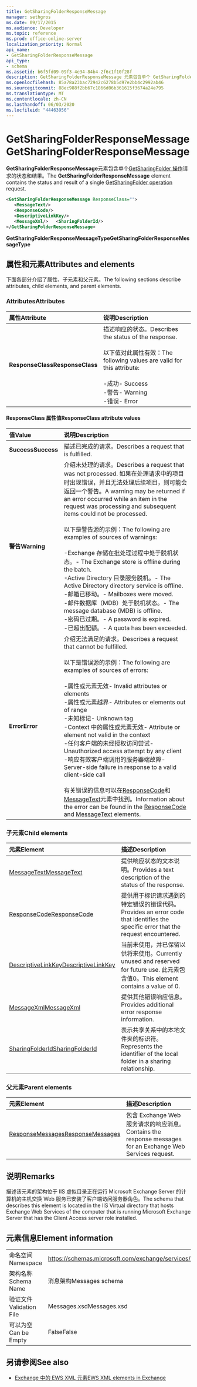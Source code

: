 ```yaml
---
title: GetSharingFolderResponseMessage
manager: sethgros
ms.date: 09/17/2015
ms.audience: Developer
ms.topic: reference
ms.prod: office-online-server
localization_priority: Normal
api_name:
- GetSharingFolderResponseMessage
api_type:
- schema
ms.assetid: b6f5fd09-09f3-4e34-84b4-2f6c1f10f28f
description: GetSharingFolderResponseMessage 元素包含单个 GetSharingFolder 操作请求的状态和结果。
ms.openlocfilehash: 85a78a23bac72942c6278b5d97e2bb4c2992ab46
ms.sourcegitcommit: 88ec988f2bb67c1866d06b361615f3674a24e795
ms.translationtype: MT
ms.contentlocale: zh-CN
ms.lasthandoff: 06/03/2020
ms.locfileid: "44463956"
---
```

# <a name="getsharingfolderresponsemessage"></a><span data-ttu-id="fc4f9-103">GetSharingFolderResponseMessage</span><span class="sxs-lookup"><span data-stu-id="fc4f9-103">GetSharingFolderResponseMessage</span></span>

<span data-ttu-id="fc4f9-104">**GetSharingFolderResponseMessage**元素包含单个[GetSharingFolder 操作](getsharingfolder-operation.md)请求的状态和结果。</span><span class="sxs-lookup"><span data-stu-id="fc4f9-104">The **GetSharingFolderResponseMessage** element contains the status and result of a single [GetSharingFolder operation](getsharingfolder-operation.md) request.</span></span> 
  
```xml
<GetSharingFolderResponseMessage ResponseClass="">
   <MessageText/>
   <ResponseCode/>
   <DescriptiveLinkKey/>
   <MessageXml/>   <SharingFolderId/>
</GetSharingFolderResponseMessage>
```

 <span data-ttu-id="fc4f9-105">**GetSharingFolderResponseMessageType**</span><span class="sxs-lookup"><span data-stu-id="fc4f9-105">**GetSharingFolderResponseMessageType**</span></span>
## <a name="attributes-and-elements"></a><span data-ttu-id="fc4f9-106">属性和元素</span><span class="sxs-lookup"><span data-stu-id="fc4f9-106">Attributes and elements</span></span>

<span data-ttu-id="fc4f9-107">下面各部分介绍了属性、子元素和父元素。</span><span class="sxs-lookup"><span data-stu-id="fc4f9-107">The following sections describe attributes, child elements, and parent elements.</span></span>
  
### <a name="attributes"></a><span data-ttu-id="fc4f9-108">Attributes</span><span class="sxs-lookup"><span data-stu-id="fc4f9-108">Attributes</span></span>

|<span data-ttu-id="fc4f9-109">**属性**</span><span class="sxs-lookup"><span data-stu-id="fc4f9-109">**Attribute**</span></span>|<span data-ttu-id="fc4f9-110">**说明**</span><span class="sxs-lookup"><span data-stu-id="fc4f9-110">**Description**</span></span>|
|:-----|:-----|
|<span data-ttu-id="fc4f9-111">**ResponseClass**</span><span class="sxs-lookup"><span data-stu-id="fc4f9-111">**ResponseClass**</span></span> <br/> | <span data-ttu-id="fc4f9-112">描述响应的状态。</span><span class="sxs-lookup"><span data-stu-id="fc4f9-112">Describes the status of the response.</span></span> <br/><br/><span data-ttu-id="fc4f9-113">以下值对此属性有效：</span><span class="sxs-lookup"><span data-stu-id="fc4f9-113">The following values are valid for this attribute:</span></span>  <br/><br/><span data-ttu-id="fc4f9-114">-成功</span><span class="sxs-lookup"><span data-stu-id="fc4f9-114">-  Success</span></span>  <br/><span data-ttu-id="fc4f9-115">-警告</span><span class="sxs-lookup"><span data-stu-id="fc4f9-115">-  Warning</span></span>  <br/><span data-ttu-id="fc4f9-116">-错误</span><span class="sxs-lookup"><span data-stu-id="fc4f9-116">-  Error</span></span>  <br/> |
   
#### <a name="responseclass-attribute-values"></a><span data-ttu-id="fc4f9-117">ResponseClass 属性值</span><span class="sxs-lookup"><span data-stu-id="fc4f9-117">ResponseClass attribute values</span></span>

|<span data-ttu-id="fc4f9-118">**值**</span><span class="sxs-lookup"><span data-stu-id="fc4f9-118">**Value**</span></span>|<span data-ttu-id="fc4f9-119">**说明**</span><span class="sxs-lookup"><span data-stu-id="fc4f9-119">**Description**</span></span>|
|:-----|:-----|
|<span data-ttu-id="fc4f9-120">**Success**</span><span class="sxs-lookup"><span data-stu-id="fc4f9-120">**Success**</span></span> <br/> |<span data-ttu-id="fc4f9-121">描述已完成的请求。</span><span class="sxs-lookup"><span data-stu-id="fc4f9-121">Describes a request that is fulfilled.</span></span>  <br/> |
|<span data-ttu-id="fc4f9-122">**警告**</span><span class="sxs-lookup"><span data-stu-id="fc4f9-122">**Warning**</span></span> <br/> | <span data-ttu-id="fc4f9-123">介绍未处理的请求。</span><span class="sxs-lookup"><span data-stu-id="fc4f9-123">Describes a request that was not processed.</span></span> <span data-ttu-id="fc4f9-124">如果在处理请求中的项目时出现错误，并且无法处理后续项目，则可能会返回一个警告。</span><span class="sxs-lookup"><span data-stu-id="fc4f9-124">A warning may be returned if an error occurred while an item in the request was processing and subsequent items could not be processed.</span></span> <br/><br/><span data-ttu-id="fc4f9-125">以下是警告源的示例：</span><span class="sxs-lookup"><span data-stu-id="fc4f9-125">The following are examples of sources of warnings:</span></span>  <br/><br/><span data-ttu-id="fc4f9-126">-Exchange 存储在批处理过程中处于脱机状态。</span><span class="sxs-lookup"><span data-stu-id="fc4f9-126">-  The Exchange store is offline during the batch.</span></span>  <br/><span data-ttu-id="fc4f9-127">-Active Directory 目录服务脱机。</span><span class="sxs-lookup"><span data-stu-id="fc4f9-127">-  The Active Directory directory service is offline.</span></span>  <br/><span data-ttu-id="fc4f9-128">-邮箱已移动。</span><span class="sxs-lookup"><span data-stu-id="fc4f9-128">-  Mailboxes were moved.</span></span>  <br/><span data-ttu-id="fc4f9-129">-邮件数据库（MDB）处于脱机状态。</span><span class="sxs-lookup"><span data-stu-id="fc4f9-129">-  The message database (MDB) is offline.</span></span>  <br/><span data-ttu-id="fc4f9-130">-密码已过期。</span><span class="sxs-lookup"><span data-stu-id="fc4f9-130">-  A password is expired.</span></span>  <br/><span data-ttu-id="fc4f9-131">-已超出配额。</span><span class="sxs-lookup"><span data-stu-id="fc4f9-131">-  A quota has been exceeded.</span></span>  <br/> |
|<span data-ttu-id="fc4f9-132">**Error**</span><span class="sxs-lookup"><span data-stu-id="fc4f9-132">**Error**</span></span> <br/> | <span data-ttu-id="fc4f9-133">介绍无法满足的请求。</span><span class="sxs-lookup"><span data-stu-id="fc4f9-133">Describes a request that cannot be fulfilled.</span></span> <br/><br/><span data-ttu-id="fc4f9-134">以下是错误源的示例：</span><span class="sxs-lookup"><span data-stu-id="fc4f9-134">The following are examples of sources of errors:</span></span>  <br/><br/><span data-ttu-id="fc4f9-135">-属性或元素无效</span><span class="sxs-lookup"><span data-stu-id="fc4f9-135">-  Invalid attributes or elements</span></span>  <br/><span data-ttu-id="fc4f9-136">-属性或元素越界</span><span class="sxs-lookup"><span data-stu-id="fc4f9-136">-  Attributes or elements out of range</span></span>  <br/><span data-ttu-id="fc4f9-137">-未知标记</span><span class="sxs-lookup"><span data-stu-id="fc4f9-137">-  Unknown tag</span></span>  <br/><span data-ttu-id="fc4f9-138">-Context 中的属性或元素无效</span><span class="sxs-lookup"><span data-stu-id="fc4f9-138">-  Attribute or element not valid in the context</span></span>  <br/><span data-ttu-id="fc4f9-139">-任何客户端的未经授权访问尝试</span><span class="sxs-lookup"><span data-stu-id="fc4f9-139">-  Unauthorized access attempt by any client</span></span>  <br/><span data-ttu-id="fc4f9-140">-响应有效客户端调用的服务器端故障</span><span class="sxs-lookup"><span data-stu-id="fc4f9-140">-  Server-side failure in response to a valid client-side call</span></span>  <br/><br/>  <span data-ttu-id="fc4f9-141">有关错误的信息可以在[ResponseCode](responsecode.md)和[MessageText](messagetext.md)元素中找到。</span><span class="sxs-lookup"><span data-stu-id="fc4f9-141">Information about the error can be found in the [ResponseCode](responsecode.md) and [MessageText](messagetext.md) elements.</span></span>  <br/> |
   
### <a name="child-elements"></a><span data-ttu-id="fc4f9-142">子元素</span><span class="sxs-lookup"><span data-stu-id="fc4f9-142">Child elements</span></span>

|<span data-ttu-id="fc4f9-143">**元素**</span><span class="sxs-lookup"><span data-stu-id="fc4f9-143">**Element**</span></span>|<span data-ttu-id="fc4f9-144">**描述**</span><span class="sxs-lookup"><span data-stu-id="fc4f9-144">**Description**</span></span>|
|:-----|:-----|
|[<span data-ttu-id="fc4f9-145">MessageText</span><span class="sxs-lookup"><span data-stu-id="fc4f9-145">MessageText</span></span>](messagetext.md) <br/> |<span data-ttu-id="fc4f9-146">提供响应状态的文本说明。</span><span class="sxs-lookup"><span data-stu-id="fc4f9-146">Provides a text description of the status of the response.</span></span>  <br/> |
|[<span data-ttu-id="fc4f9-147">ResponseCode</span><span class="sxs-lookup"><span data-stu-id="fc4f9-147">ResponseCode</span></span>](responsecode.md) <br/> |<span data-ttu-id="fc4f9-148">提供用于标识请求遇到的特定错误的错误代码。</span><span class="sxs-lookup"><span data-stu-id="fc4f9-148">Provides an error code that identifies the specific error that the request encountered.</span></span>  <br/> |
|[<span data-ttu-id="fc4f9-149">DescriptiveLinkKey</span><span class="sxs-lookup"><span data-stu-id="fc4f9-149">DescriptiveLinkKey</span></span>](descriptivelinkkey.md) <br/> |<span data-ttu-id="fc4f9-150">当前未使用，并已保留以供将来使用。</span><span class="sxs-lookup"><span data-stu-id="fc4f9-150">Currently unused and reserved for future use.</span></span> <span data-ttu-id="fc4f9-151">此元素包含值0。</span><span class="sxs-lookup"><span data-stu-id="fc4f9-151">This element contains a value of 0.</span></span>  <br/> |
|[<span data-ttu-id="fc4f9-152">MessageXml</span><span class="sxs-lookup"><span data-stu-id="fc4f9-152">MessageXml</span></span>](messagexml.md) <br/> |<span data-ttu-id="fc4f9-153">提供其他错误响应信息。</span><span class="sxs-lookup"><span data-stu-id="fc4f9-153">Provides additional error response information.</span></span>  <br/> |
|[<span data-ttu-id="fc4f9-154">SharingFolderId</span><span class="sxs-lookup"><span data-stu-id="fc4f9-154">SharingFolderId</span></span>](sharingfolderid.md) <br/> |<span data-ttu-id="fc4f9-155">表示共享关系中的本地文件夹的标识符。</span><span class="sxs-lookup"><span data-stu-id="fc4f9-155">Represents the identifier of the local folder in a sharing relationship.</span></span>  <br/> |
   
### <a name="parent-elements"></a><span data-ttu-id="fc4f9-156">父元素</span><span class="sxs-lookup"><span data-stu-id="fc4f9-156">Parent elements</span></span>

|<span data-ttu-id="fc4f9-157">**元素**</span><span class="sxs-lookup"><span data-stu-id="fc4f9-157">**Element**</span></span>|<span data-ttu-id="fc4f9-158">**描述**</span><span class="sxs-lookup"><span data-stu-id="fc4f9-158">**Description**</span></span>|
|:-----|:-----|
|[<span data-ttu-id="fc4f9-159">ResponseMessages</span><span class="sxs-lookup"><span data-stu-id="fc4f9-159">ResponseMessages</span></span>](responsemessages.md) <br/> |<span data-ttu-id="fc4f9-160">包含 Exchange Web 服务请求的响应消息。</span><span class="sxs-lookup"><span data-stu-id="fc4f9-160">Contains the response messages for an Exchange Web Services request.</span></span>  <br/> |
   
## <a name="remarks"></a><span data-ttu-id="fc4f9-161">说明</span><span class="sxs-lookup"><span data-stu-id="fc4f9-161">Remarks</span></span>

<span data-ttu-id="fc4f9-162">描述该元素的架构位于 IIS 虚拟目录正在运行 Microsoft Exchange Server 的计算机的主机交换 Web 服务已安装了客户端访问服务器角色。</span><span class="sxs-lookup"><span data-stu-id="fc4f9-162">The schema that describes this element is located in the IIS Virtual directory that hosts Exchange Web Services of the computer that is running Microsoft Exchange Server that has the Client Access server role installed.</span></span>
  
## <a name="element-information"></a><span data-ttu-id="fc4f9-163">元素信息</span><span class="sxs-lookup"><span data-stu-id="fc4f9-163">Element information</span></span>

|||
|:-----|:-----|
|<span data-ttu-id="fc4f9-164">命名空间</span><span class="sxs-lookup"><span data-stu-id="fc4f9-164">Namespace</span></span>  <br/> |https://schemas.microsoft.com/exchange/services/2006/messages  <br/> |
|<span data-ttu-id="fc4f9-165">架构名称</span><span class="sxs-lookup"><span data-stu-id="fc4f9-165">Schema Name</span></span>  <br/> |<span data-ttu-id="fc4f9-166">消息架构</span><span class="sxs-lookup"><span data-stu-id="fc4f9-166">Messages schema</span></span>  <br/> |
|<span data-ttu-id="fc4f9-167">验证文件</span><span class="sxs-lookup"><span data-stu-id="fc4f9-167">Validation File</span></span>  <br/> |<span data-ttu-id="fc4f9-168">Messages.xsd</span><span class="sxs-lookup"><span data-stu-id="fc4f9-168">Messages.xsd</span></span>  <br/> |
|<span data-ttu-id="fc4f9-169">可以为空</span><span class="sxs-lookup"><span data-stu-id="fc4f9-169">Can be Empty</span></span>  <br/> |<span data-ttu-id="fc4f9-170">False</span><span class="sxs-lookup"><span data-stu-id="fc4f9-170">False</span></span>  <br/> |
   
## <a name="see-also"></a><span data-ttu-id="fc4f9-171">另请参阅</span><span class="sxs-lookup"><span data-stu-id="fc4f9-171">See also</span></span>

- [<span data-ttu-id="fc4f9-172">Exchange 中的 EWS XML 元素</span><span class="sxs-lookup"><span data-stu-id="fc4f9-172">EWS XML elements in Exchange</span></span>](ews-xml-elements-in-exchange.md)

